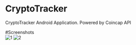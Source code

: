 # CryptoTracker
CryptoTracker Android Application. Powered by Coincap API  

#Screenshots  
![1](https://user-images.githubusercontent.com/85299521/203060864-37862640-4a4d-4ec5-a9be-2c76d10d7850.png)
![2](https://user-images.githubusercontent.com/85299521/203060897-2ff53902-affd-4b17-b693-fb713a5a6dcd.png)

